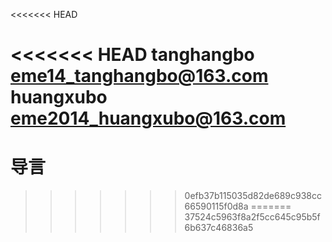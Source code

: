 <<<<<<< HEAD

<<<<<<< HEAD
tanghangbo  eme14_tanghangbo@163.com
huangxubo   eme2014_huangxubo@163.com
=======
# 导言
>>>>>>> 0efb37b115035d82de689c938cc66590115f0d8a
=======
>>>>>>> 37524c5963f8a2f5cc645c95b5f6b637c46836a5
